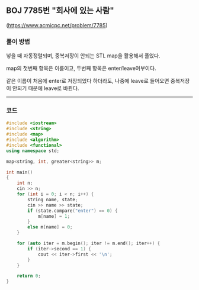 ## BOJ 7785번 "회사에 있는 사람"
(https://www.acmicpc.net/problem/7785)


### 풀이 방법

넣을 때 자동정렬되며, 중복저장이 안되는 STL map을 활용해서 풀었다.

map의 첫번째 항목은 이름이고, 두번째 항목은 enter/leave여부이다.

같은 이름이 처음에 enter로 저장되었다 하더라도, 나중에 leave로 들어오면 중복저장이 안되기 때문에 leave로 바뀐다.

---------

### 코드
```cpp
#include <iostream>
#include <string>
#include <map>
#include <algorithm>
#include <functional>
using namespace std;

map<string, int, greater<string>> m;

int main()
{
	int n;
	cin >> n;
	for (int i = 0; i < n; i++) {
		string name, state;
		cin >> name >> state;
		if (state.compare("enter") == 0) {
			m[name] = 1;
		}
		else m[name] = 0;
	}

	for (auto iter = m.begin(); iter != m.end(); iter++) {
		if (iter->second == 1) {
			cout << iter->first << '\n';
		}
	}

	return 0;
}
```

